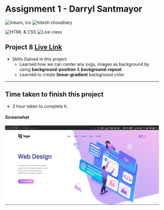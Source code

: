 # Assignment 1 - Darryl Santmayor

![ineuro, lco](https://img.shields.io/badge/iNeuron-LCO-green)
![hitesh choudhary](https://img.shields.io/badge/Hitesh--Choudhary-Full--stack--JS--bootcamp-red)

![HTML & CSS](https://img.shields.io/badge/HTML-CSS-orange)
![Live class](https://img.shields.io/badge/LIVE--CLASS-PROJECT--8-lightgrey)


## Project 8 [Live Link](https://live-proj-8.netlify.app)

-   Skills Gained in this project
    -   Learned how we can center any svgs, images as background by using **background-position** & **background-repeat**.
    -   Learned to create **linear-gradient** background color

---

## Time taken to finish this project

-  3 hour taken to complete it.

#### Screenshot

![Desktop](./screenshots/project-8.png)

